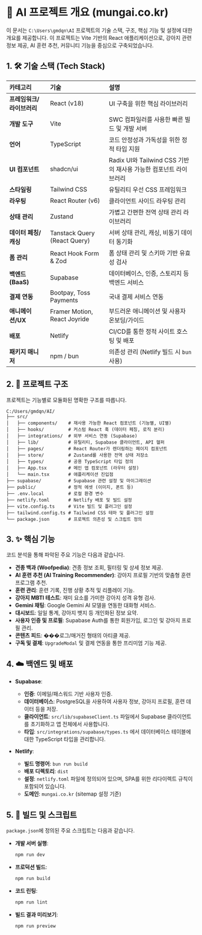 # 🤖 AI 프로젝트 개요 (mungai.co.kr)

이 문서는 `C:\Users\gmdqn\AI` 프로젝트의 기술 스택, 구조, 핵심 기능 및 설정에 대한 개요를 제공합니다.
이 프로젝트는 Vite 기반의 React 애플리케이션으로, 강아지 관련 정보 제공, AI 훈련 추천, 커뮤니티 기능을 중심으로 구축되었습니다.

## 1. 🛠️ 기술 스택 (Tech Stack)

| 카테고리 | 기술 | 설명 |
| :--- | :--- | :--- |
| **프레임워크/라이브러리** | React (v18) | UI 구축을 위한 핵심 라이브러리 |
| **개발 도구** | Vite | SWC 컴파일러를 사용한 빠른 빌드 및 개발 서버 |
| **언어** | TypeScript | 코드 안정성과 가독성을 위한 정적 타입 지원 |
| **UI 컴포넌트** | shadcn/ui | Radix UI와 Tailwind CSS 기반의 재사용 가능한 컴포넌트 라이브러리 |
| **스타일링** | Tailwind CSS | 유틸리티 우선 CSS 프레임워크 |
| **라우팅** | React Router (v6) | 클라이언트 사이드 라우팅 관리 |
| **상태 관리** | Zustand | 가볍고 간편한 전역 상태 관리 라이브러리 |
| **데이터 페칭/캐싱** | Tanstack Query (React Query) | 서버 상태 관리, 캐싱, 비동기 데이터 동기화 |
| **폼 관리** | React Hook Form & Zod | 폼 상태 관리 및 스키마 기반 유효성 검사 |
| **백엔드 (BaaS)** | Supabase | 데이터베이스, 인증, 스토리지 등 백엔드 서비스 |
| **결제 연동** | Bootpay, Toss Payments | 국내 결제 서비스 연동 |
| **애니메이션/UX** | Framer Motion, React Joyride | 부드러운 애니메이션 및 사용자 온보딩/가이드 |
| **배포** | Netlify | CI/CD를 통한 정적 사이트 호스팅 및 배포 |
| **패키지 매니저** | npm / bun | 의존성 관리 (Netlify 빌드 시 `bun` 사용) |

## 2. 📂 프로젝트 구조

프로젝트는 기능별로 모듈화된 명확한 구조를 따릅니다.

```
C:/Users/gmdqn/AI/
├── src/
│   ├── components/    # 재사용 가능한 React 컴포넌트 (기능별, UI별)
│   ├── hooks/         # 커스텀 React 훅 (데이터 페칭, 로직 분리)
│   ├── integrations/  # 외부 서비스 연동 (Supabase)
│   ├── lib/           # 유틸리티, Supabase 클라이언트, API 헬퍼
│   ├── pages/         # React Router가 렌더링하는 페이지 컴포넌트
│   ├── store/         # Zustand를 사용한 전역 상태 저장소
│   ├── types/         # 공용 TypeScript 타입 정의
│   ├── App.tsx        # 메인 앱 컴포넌트 (라우터 설정)
│   └── main.tsx       # 애플리케이션 진입점
├── supabase/          # Supabase 관련 설정 및 마이그레이션
├── public/            # 정적 에셋 (이미지, 폰트 등)
├── .env.local         # 로컬 환경 변수
├── netlify.toml       # Netlify 배포 및 빌드 설정
├── vite.config.ts     # Vite 빌드 및 플러그인 설정
├── tailwind.config.ts # Tailwind CSS 테마 및 플러그인 설정
└── package.json       # 프로젝트 의존성 및 스크립트 정의
```

## 3. ✨ 핵심 기능

코드 분석을 통해 파악된 주요 기능은 다음과 같습니다.

*   **견종 백과 (Woofpedia)**: 견종 정보 조회, 필터링 및 상세 정보 제공.
*   **AI 훈련 추천 (AI Training Recommender)**: 강아지 프로필 기반의 맞춤형 훈련 프로그램 추천.
*   **훈련 관리**: 훈련 기록, 진행 상황 추적 및 리플레이 기능.
*   **강아지 MBTI 테스트**: 재미 요소를 가미한 강아지 성격 유형 검사.
*   **Gemini 채팅**: Google Gemini AI 모델을 연동한 대화형 서비스.
*   **대시보드**: 일일 통계, 강아지 뱃지 등 개인화된 정보 요약.
*   **사용자 인증 및 프로필**: Supabase Auth를 통한 회원가입, 로그인 및 강아지 프로필 관리.
*   **콘텐츠 피드**: ���로그/매거진 형태의 아티클 제공.
*   **구독 및 결제**: `UpgradeModal` 및 결제 연동을 통한 프리미엄 기능 제공.

## 4. ☁️ 백엔드 및 배포

*   **Supabase**:
    *   **인증**: 이메일/패스워드 기반 사용자 인증.
    *   **데이터베이스**: PostgreSQL을 사용하여 사용자 정보, 강아지 프로필, 훈련 데이터 등을 저장.
    *   **클라이언트**: `src/lib/supabaseClient.ts` 파일에서 Supabase 클라이언트를 초기화하고 앱 전체에서 사용합니다.
    *   **타입**: `src/integrations/supabase/types.ts` 에서 데이터베이스 테이블에 대한 TypeScript 타입을 관리합니다.

*   **Netlify**:
    *   **빌드 명령어**: `bun run build`
    *   **배포 디렉토리**: `dist`
    *   **설정**: `netlify.toml` 파일에 정의되어 있으며, SPA를 위한 리다이렉트 규칙이 포함되어 있습니다.
    *   **도메인**: `mungai.co.kr` (sitemap 설정 기준)

## 5. 🚀 빌드 및 스크립트

`package.json`에 정의된 주요 스크립트는 다음과 같습니다.

*   **개발 서버 실행**:
    ```bash
    npm run dev
    ```
*   **프로덕션 빌드**:
    ```bash
    npm run build
    ```
*   **코드 린팅**:
    ```bash
    npm run lint
    ```
*   **빌드 결과 미리보기**:
    ```bash
    npm run preview
    ```
